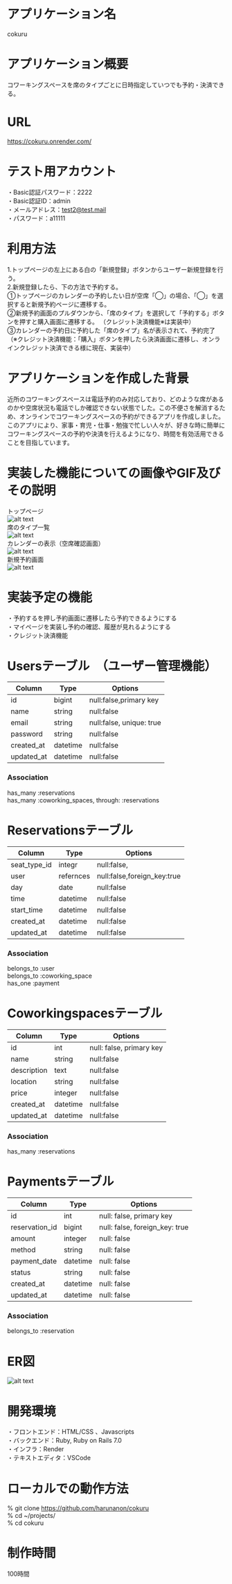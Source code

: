 # アプリケーション名
cokuru

# アプリケーション概要
コワーキングスペースを席のタイプごとに日時指定していつでも予約・決済できる。

# URL
https://cokuru.onrender.com/<br>

# テスト用アカウント
・Basic認証パスワード：2222<br>
・Basic認証ID：admin<br>
・メールアドレス：test2@test.mail	<br>
・パスワード：a11111<br>

# 利用方法
1.トップページの左上にある白の「新規登録」ボタンからユーザー新規登録を行う。<br>
2.新規登録したら、下の方法で予約する。<br>
①トップページのカレンダーの予約したい日が空席「◯」の場合、「◯」を選択すると新規予約ページに遷移する。<br>
②新規予約画面のプルダウンから、「席のタイプ」を選択して「予約する」ボタンを押すと購入画面に遷移する。 （クレジット決済機能※は実装中）<br>
③カレンダーの予約日に予約した「席のタイプ」名が表示されて、予約完了 （※クレジット決済機能：「購入」ボタンを押したら決済画面に遷移し、オンラインクレジット決済できる様に現在、実装中）<br>

# アプリケーションを作成した背景
近所のコワーキングスペースは電話予約のみ対応しており、どのような席があるのかや空席状況も電話でしか確認できない状態でした。この不便さを解消するため、オンラインでコワーキングスペースの予約ができるアプリを作成しました。<br>
このアプリにより、家事・育児・仕事・勉強で忙しい人々が、好きな時に簡単にコワーキングスペースの予約や決済を行えるようになり、時間を有効活用できることを目指しています。

# 実装した機能についての画像やGIF及びその説明
トップページ<br>
![alt text](S__325566468.jpg)<br>
席のタイプ一覧<br>
![alt text](S__325566471.jpg)<br>
カレンダーの表示（空席確認画面）<br>
![alt text](S__325566469.jpg)<br>
新規予約画面<br>
![alt text](S__325566470.jpg)<br>

# 実装予定の機能
・予約するを押し予約画面に遷移したら予約できるようにする<br>
・マイページを実装し予約の確認、履歴が見れるようにする<br>
・クレジット決済機能<br>

# Usersテーブル　（ユーザー管理機能）
| Column             | Type     | Options                  |
| ------------------ | -------- | ------------------------ |
| id                 | bigint   | null:false,primary key   |
| name               | string   | null:false               |
| email              | string   | null:false, unique: true |
| password           | string   | null:false               |
| created_at         | datetime | null:false               |
| updated_at         | datetime | null:false               |

### Association
has_many :reservations<br>
has_many :coworking_spaces, through: :reservations


# Reservationsテーブル
| Column             | Type     | Options                          |
| ------------------ | -------- | -------------------------------- |
| seat_type_id       | integr   | null:false,                      |
| user               | refernces| null:false,foreign_key:true      |
| day                | date     | null:false                       |
| time               | datetime | null:false                       |
| start_time         | datetime | null:false                       |
| created_at         | datetime | null:false                       |
| updated_at         | datetime | null:false                       |

### Association
belongs_to :user<br>
belongs_to :coworking_space<br>
has_one :payment

# Coworkingspacesテーブル
| Column             | Type     | Options                          |
| ------------------ | -------- | -------------------------------- |
| id                 | int      |null: false, primary key          |
| name               | string   | null:false                       |
| description        | text     | null:false                       |
| location           | string   | null:false                       |
| price              | integer  | null:false                       |
| created_at         | datetime | null:false                       |
| updated_at         | datetime | null:false                       |

### Association
has_many :reservations

# Paymentsテーブル
| Column             | Type     | Options                          |
| ------------------ | -------- | -------------------------------- |
| id                 | int      | null: false, primary key         |
| reservation_id     | bigint   | null: false, foreign_key: true   |
| amount             | integer  | null: false                      |
| method             | string   | null: false                      |
| payment_date       | datetime | null: false                      |
| status             | string   | null: false                      |
| created_at         | datetime | null: false                      |
| updated_at         | datetime | null: false                      |

### Association
belongs_to :reservation

# ER図
![alt text](ER図３.jpg)

# 開発環境
・フロントエンド：HTML/CSS 、Javascripts<br>
・バックエンド：Ruby, Ruby on Rails 7.0<br>
・インフラ：Render<br>
・テキストエディタ：VSCode<br>

# ローカルでの動作方法
% git clone https://github.com/harunanon/cokuru<br>
% cd ~/projects/<br>
% cd cokuru<br>

# 制作時間
100時間
